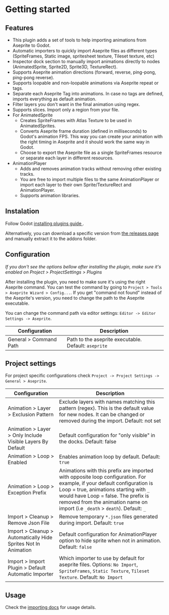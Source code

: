 # Getting started

## Features

- This plugin adds a set of tools to help importing animations from Aseprite to Godot.
- Automatic importers to quickly import Aseprite files as different types (SpriteFrames, Static image, spritesheet texture, Tileset texture, etc)
- Inspector dock section to manually import animations directly to nodes (AnimatedSprite, Sprite2D, Sprite3D, TextureRect).
- Supports Aseprite animation directions (forward, reverse, ping-pong, ping-pong reverse).
- Supports loopable and non-loopable animations via Aseprite repeat or tags.
- Separate each Aseprite Tag into animations. In case no tags are defined, imports everything as default animation.
- Filter layers you don't want in the final animation using regex.
- Supports slices. Import only a region from your file.
- For AnimatedSprite
  - Creates SpriteFrames with Atlas Texture to be used in AnimatedSprites.
  - Converts Aseprite frame duration (defined in milliseconds) to Godot's animation FPS. This way you can create your animation with the right timing in Aseprite and it should work the same way in Godot.
  - Choose to export the Aseprite file as a single SpriteFrames resource or separate each layer in different resources.
- AnimationPlayer
  - Adds and removes animation tracks without removing other existing tracks.
  - You are free to import multiple files to the same AnimationPlayer or import each layer to their own Sprite/TextureRect and AnimationPlayer.
  - Supports animation libraries.

## Instalation

Follow Godot [ installing plugins guide ]( https://docs.godotengine.org/en/stable/tutorials/plugins/editor/installing_plugins.html).

Alternatively, you can download a specific version from [the releases page](https://github.com/viniciusgerevini/godot-aseprite-wizard/releases) and manually extract it to the addons folder.

## Configuration

_If you don't see the options bellow after installing the plugin, make sure it's enabled on Project > ProjectSettings > Plugins_

After installing the plugin, you need to make sure it's using the right Aseprite command. You can test the command by going to `Project > Tools > Aseprite Wizard > Config...`. If you get "command not found" instead of the Aseprite's version, you need to change the path to the Aseprite executable.

You can change the command path via editor settings: `Editor -> Editor Settings -> Aseprite`.

| Configuration           | Description |
| ----------------------- | ----------- |
| General > Command Path | Path to the aseprite executable. Default: `aseprite` |


## Project settings

For project specific configurations check `Project -> Project Settings -> General > Aseprite`.

| Configuration           | Description |
| ----------------------- | ----------- |
| Animation > Layer > Exclusion Pattern | Exclude layers with names matching this pattern (regex). This is the default value for new nodes. It can be changed or removed during the import. Default: not set |
| Animation > Layer > Only Include Visible Layers By Default | Default configuration for "only visible" in the docks. Default: false |
| Animation > Loop > Enabled | Enables animation loop by default. Default: `true` |
| Animation > Loop > Exception Prefix | Animations with this prefix are imported with opposite loop configuration. For example, if your default configuration is Loop = true, animations starting with `_` would have Loop = false. The prefix is removed from the animation name on import (i.e  `_death` > `death`). Default: `_` |
| Import > Cleanup > Remove Json File | Remove temporary `*.json` files generated during import. Default: `true` |
| Import > Cleanup > Automatically Hide Sprites Not In Animation | Default configuration for AnimationPlayer option to hide sprite when not in animation. Default: `false` |
| Import > Import Plugin > Default Automatic Importer | Which importer to use by default for aseprite files. Options: `No Import`, `SpriteFrames`, `Static Texture`, `Tileset Texture`. Default: `No Import` |

## Usage

Check the [importing docs](../2-importing/index.md) for usage details.
